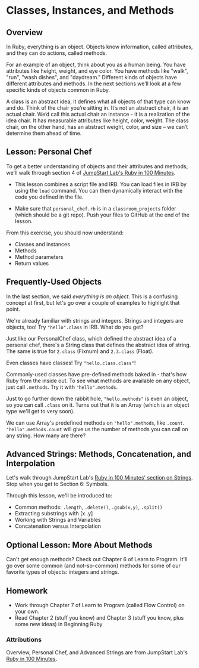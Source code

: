 # Classes, Instances, and Methods

## Overview
In Ruby, everything is an object. Objects know information, called attributes, and they can do actions, called methods.

For an example of an object, think about you as a human being. You have attributes like height, weight, and eye color. You have methods like "walk", "run", "wash dishes", and "daydream." Different kinds of objects have different attributes and methods. In the next sections we’ll look at a few specific kinds of objects common in Ruby.

A class is an abstract idea, it defines what all objects of that type can know and do. Think of the chair you’re sitting in. It’s not an abstract chair, it is an actual chair. We’d call this actual chair an instance - it is a realization of the idea chair. It has measurable attributes like height, color, weight. The class chair, on the other hand, has an abstract weight, color, and size – we can’t determine them ahead of time.

## Lesson: Personal Chef
To get a better understanding of objects and their attributes and methods, we'll walk through section 4 of [JumpStart Lab's Ruby in 100 Minutes](http://tutorials.jumpstartlab.com/projects/ruby_in_100_minutes.html#4.-objects,-attributes,-and-methods). 

* This lesson combines a script file and IRB. You can load files in IRB by using the `load` command. You can then dynamically interact with the code you defined in the file. 

* Make sure that `personal_chef.rb` is in a `classroom_projects` folder (which should be a git repo). Push your files to GitHub at the end of the lesson.

From this exercise, you should now understand:  

* Classes and instances
* Methods
* Method parameters
* Return values

## Frequently-Used Objects
In the last section, we said *everything is an object*. This is a confusing concept at first, but let's go over a couple of examples to highlight that point.

We're already familiar with strings and integers. Strings and integers are objects, too! Try `"hello".class` in IRB. What do you get? 

Just like our PersonalChef class, which defined the abstract idea of a personal chef, there's a String class that defines the abstract idea of string. The same is true for `2.class` (Fixnum) and `2.3.class` (Float). 

Even classes have classes! Try `"hello.class.class"`!

Commonly-used classes have pre-defined methods baked in - that's how Ruby from the inside out. To see what methods are available on any object, just call `.methods`. Try it with `"hello".methods`. 

Just to go further down the rabbit hole, `"hello.methods"` is even an object, so you can call `.class` on it. Turns out that it is an Array (which is an object type we'll get to very soon). 

We can use Array's predefined methods on `"hello".methods`, like `.count`. `"hello".methods.count` will give us the number of methods you can call on any string. How many are there?

## Advanced Strings: Methods, Concatenation, and Interpolation
Let's walk through JumpStart Lab's [Ruby in 100 Minutes' section on Strings](http://tutorials.jumpstartlab.com/projects/ruby_in_100_minutes.html#5.-strings). Stop when you get to Section 6: Symbols.

Through this lesson, we'll be introduced to:  

* Common methods: `.length`, `.delete()`, `.gsub(x,y)`, `.split()`
* Extracting substrings with [x..y]
* Working with Strings and Variables
* Concatenation versus Interpolation

## Optional Lesson: More About Methods
Can't get enough methods? Check out Chapter 6 of Learn to Program. It'll go over some common (and not-so-common) methods for some of our favorite types of objects: integers and strings. 

## Homework  
* Work through Chapter 7 of Learn to Program (called Flow Control) on your own.
* Read Chapter 2 (stuff you know) and Chapter 3 (stuff you know, plus some new ideas) in Beginning Ruby 

### Attributions
Overview, Personal Chef, and Advanced Strings are from JumpStart Lab's [Ruby in 100 Minutes](http://tutorials.jumpstartlab.com/projects/ruby_in_100_minutes.html).